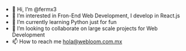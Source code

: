 - 👋 Hi, I’m @fermx3
- 👀 I’m interested in Fron-End Web Development, I develop in React.js
- 🌱 I’m currently learning Python just for fun
- 💞️ I’m looking to collaborate on large scale projects for Web Development
- 📫 How to reach me hola@webloom.com.mx

<!---
fermx3/fermx3 is a ✨ special ✨ repository because its `README.md` (this file) appears on your GitHub profile.
You can click the Preview link to take a look at your changes.
--->
